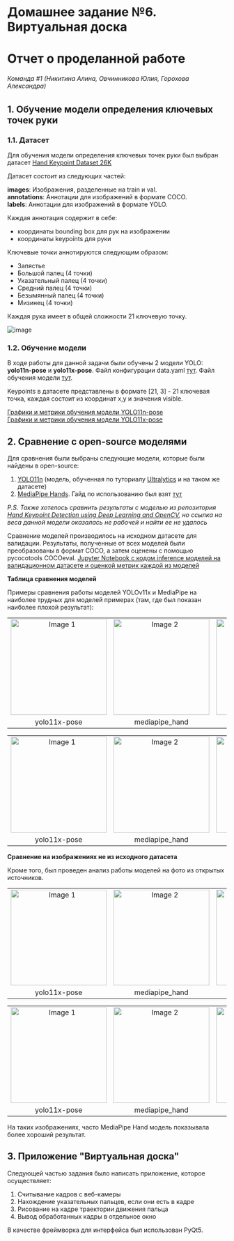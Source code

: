 # Домашнее задание №6. Виртуальная доска
# Отчет о проделанной работе
###### Команда #1 (Никитина Алина, Овчинникова Юлия, Горохова Александра)  
  
## 1. Обучение модели определения ключевых точек руки

### 1.1. Датасет

Для обучения модели определения ключевых точек руки был выбран датасет [Hand Keypoint Dataset 26K](https://www.kaggle.com/datasets/riondsilva21/hand-keypoint-dataset-26k)

Датасет состоит из следующих частей:

**images**: Изображения, разделенные на train и val.  
**annotations**: Аннотации для изображений в формате COCO.  
**labels**: Аннотации для изображений в формате YOLO.  

Каждая аннотация содержит в себе:
- координаты bounding box для рук на изображении
- координаты keypoints для руки

Ключевые точки аннотируются следующим образом:
- Запястье
- Большой палец (4 точки)
- Указательный палец (4 точки)
- Средний палец (4 точки)
- Безымянный палец (4 точки)
- Мизинец (4 точки)
  
Каждая рука имеет в общей сложности 21 ключевую точку.

![image](https://github.com/user-attachments/assets/bdea2d1f-b538-4a75-9e03-11f389b490e5)

### 1.2. Обучение модели

В ходе работы для данной задачи были обучены 2 модели YOLO: **yolo11n-pose** и **yolo11x-pose**. Файл конфигурации data.yaml [тут](). Файл обучения модели [тут]().
  
Keypoints в датасете представлены в формате [21, 3] - 21 ключевая точка, каждая состоит из координат x,y и значения visible.

[Графики и метрики обучения модели YOLO11n-pose](https://github.com/YuliaOv22/itmo_cv_adv_2025/blob/lab_6/logs_yolo11n.md)  
[Графики и метрики обучения модели YOLO11x-pose](https://github.com/YuliaOv22/itmo_cv_adv_2025/blob/lab_6/logs_yolo11x.md)  

## 2. Сравнение с open-source моделями
Для сравнения были выбраны следующие модели, которые были найдены в open-source:
1. [YOLO11n](https://github.com/chrismuntean/YOLO11n-pose-hands) (модель, обученная по туториалу [Ultralytics](https://docs.ultralytics.com/datasets/pose/hand-keypoints/#what-are-the-key-features-of-the-hand-keypoints-dataset) и на таком же датасете)
2. [MediaPipe Hands](https://mediapipe.readthedocs.io/en/latest/solutions/hands.html). Гайд по использованию был взят [тут](https://ai.google.dev/edge/mediapipe/solutions/vision/hand_landmarker)

*P.S. Также хотелось сравнить результаты с моделью из репозитория [Hand Keypoint Detection using Deep Learning and OpenCV](https://github.com/erezposner/MV_HandKeyPointDetector), но ссылка на веса данной модели оказалась не рабочей и найти ее не удалось*  

Сравнение моделей производилось на исходном датасете для валидации. Результаты, полученные от всех моделей были преобразованы в формат COCO, а затем оценены с помощью pycocotools COCOeval. [Jupyter Notebook с кодом inference моделей на валидационном датасете и оценкой метрик каждой из моделей]()

**Таблица сравнения моделей**

Примеры сравнения работы моделей YOLOv11x и MediaPipe на наиболее трудных для моделей примерах (там, где был показан наиболее плохой результат):

<table style="width: 100%; text-align: center;">
  <tr>
    <td>
      <img src="https://github.com/user-attachments/assets/ef58757d-2a32-4092-a148-8efec01a59d9" alt="Image 1" style="width: 220px; height: auto;">
    </td>
    <td>
      <img src="https://github.com/user-attachments/assets/83f15fe7-8ec8-4e6a-b79b-b56596a37a05" alt="Image 2" style="width: 220px; height: auto;">
    </td>
    <td>
      <img src="https://github.com/user-attachments/assets/1ced2d2d-452a-479a-b273-9f67933903b6" alt="Image 1" style="width: 220px; height: auto;">
    </td>
    <td>
      <img src="https://github.com/user-attachments/assets/050b90fa-6ad1-4e27-9c56-a1ebde85406f" alt="Image 2" style="width: 220px; height: auto;">
    </td>
  </tr>
  <tr>
    <td>yolo11x-pose</td>
    <td>mediapipe_hand</td>
    <td>yolo11x-pose</td>
    <td>mediapipe_hand</td>
  </tr>
</table>

<table style="width: 100%; text-align: center;">
  <tr>
    <td>
      <img src="https://github.com/user-attachments/assets/6bff1f88-5a7f-46aa-a5de-0ae5853fbda7" alt="Image 1" style="width: 220px; height: auto;">
    </td>
    <td>
      <img src="https://github.com/user-attachments/assets/1b7be141-57d4-4ff0-a981-5cc9269bff08" alt="Image 2" style="width: 220px; height: auto;">
    </td>
    <td>
      <img src="https://github.com/user-attachments/assets/c4ef9dcf-5302-4cc7-bf7a-6d81a935db81" alt="Image 1" style="width: 220px; height: auto;">
    </td>
    <td>
      <img src="https://github.com/user-attachments/assets/6c2815a0-546a-4d3e-8441-ccbac9ab4930" alt="Image 2" style="width: 220px; height: auto;">
    </td>
  </tr>
  <tr>
    <td>yolo11x-pose</td>
    <td>mediapipe_hand</td>
    <td>yolo11x-pose</td>
    <td>mediapipe_hand</td>
  </tr>
</table>

**Сравнение на изображениях не из исходного датасета**

Кроме того, был проведен анализ работы моделей на фото из открытых источников.

<table style="width: 100%; text-align: center;">
  <tr>
    <td>
      <img src="https://github.com/user-attachments/assets/2f1cea1d-805f-4e69-b04e-57d204801396" alt="Image 1" style="width: 220px; height: auto;">
    </td>
    <td>
      <img src="https://github.com/user-attachments/assets/f6e497cb-dbf7-44c9-bcbd-8cc0e0a2e0da" alt="Image 2" style="width: 220px; height: auto;">
    </td>
    <td>
      <img src="https://github.com/user-attachments/assets/294e9302-9417-4b39-a94d-6222492aa41a" alt="Image 1" style="width: 220px; height: auto;">
    </td>
    <td>
      <img src="https://github.com/user-attachments/assets/a48ad178-77a4-4eb6-b855-6dcc36ba26d0" alt="Image 2" style="width: 220px; height: auto;">
    </td>
  </tr>
  <tr>
    <td>yolo11x-pose</td>
    <td>mediapipe_hand</td>
    <td>yolo11x-pose</td>
    <td>mediapipe_hand</td>
  </tr>
</table>

<table style="width: 100%; text-align: center;">
  <tr>
    <td>
      <img src="https://github.com/user-attachments/assets/40745b09-283e-4755-b6bc-051d381816f4" alt="Image 1" style="width: 220px; height: auto;">
    </td>
    <td>
      <img src="https://github.com/user-attachments/assets/7f81cb50-74e0-4290-b21a-33a3e468df39" alt="Image 2" style="width: 220px; height: auto;">
    </td>
    <td>
      <img src="https://github.com/user-attachments/assets/8f4538e7-83ef-4245-a94d-12fb924f54bf" alt="Image 1" style="width: 220px; height: auto;">
    </td>
    <td>
      <img src="https://github.com/user-attachments/assets/672ebfd4-e713-4b98-b7ec-512f062c1c68" alt="Image 2" style="width: 220px; height: auto;">
    </td>
  </tr>
  <tr>
    <td>yolo11x-pose</td>
    <td>mediapipe_hand</td>
    <td>yolo11x-pose</td>
    <td>mediapipe_hand</td>
  </tr>
</table>

На таких изображениях, часто MediaPipe Hand модель показывала более хороший результат.

## 3. Приложение "Виртуальная доска"

Следующей частью задания было написать приложение, которое осуществляет:

1. Считывание кадров с веб-камеры
2. Нахождение указательных пальцев, если они есть в кадре
3. Рисование на кадре траектории движения пальца
4. Вывод обработанных кадры в отдельное окно

В качестве фреймворка для интерфейса был использован PyQt5.

